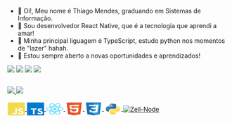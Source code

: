 - 👋 Oi!, Meu nome é Thiago Mendes, graduando em Sistemas de Informação.  
- 👀 Sou desenvolvedor React Native, que é a tecnologia que aprendi a amar!
- 🌱 Minha principal liguagem é TypeScript, estudo python nos momentos de "lazer" hahah.
- 💞️ Estou sempre aberto a novas oportunidades e aprendizados!
<div> 
  <a href="https://www.instagram.com/thiago.zell.mendes" target="_blank"><img src="https://img.shields.io/badge/-Instagram-%23E4405F?style=for-the-badge&logo=instagram&logoColor=white" target="_blank"></a>
  <a href="https://www.linkedin.com/in/thiago-mendes-44176249" target="_blank"><img src="https://img.shields.io/badge/-LinkedIn-%230077B5?style=for-the-badge&logo=linkedin&logoColor=white" target="_blank"></a> 
  <a href = "mailto:thiagosmendes.th@gmail.com"><img src="https://img.shields.io/badge/-Gmail-%23333?style=for-the-badge&logo=gmail&logoColor=white" target="_blank"></a>
   <a href = "https://www.facebook.com/thiago.zell"><img src="https://img.shields.io/badge/Facebook-1877F2?style=for-the-badge&logo=facebook&logoColor=white" target="_blank"></a>
</div>

   ##

<div flex-direction="row" justify-content= "space-between">
  <a href="https://github.com/ThiagoZellMendes">
  <img height="125em" src="https://github-readme-stats.vercel.app/api/top-langs/?username=ThiagoZellMendes&layout=compact&langs_count=4&theme=midnight-purple"/>
  <img height="125em" src="https://github-readme-stats.vercel.app/api?username=ThiagoZellMendes&&count_private=true&hide=issues,contribs&show_icons=true&theme=midnight-purple&include_all_commits=true"/>
</div>
<div style="display: inline_block"><br>
  <img align="center" alt="Zell-Js" height="30" width="40" src="https://raw.githubusercontent.com/devicons/devicon/master/icons/javascript/javascript-plain.svg">
  <img align="center" alt="Zell-Ts" height="30" width="40" src="https://raw.githubusercontent.com/devicons/devicon/master/icons/typescript/typescript-plain.svg">
  <img align="center" alt="Zell-React" height="30" width="40" src="https://raw.githubusercontent.com/devicons/devicon/master/icons/react/react-original.svg">
  <img align="center" alt="Zell-HTML" height="30" width="40" src="https://raw.githubusercontent.com/devicons/devicon/master/icons/html5/html5-original.svg">
  <img align="center" alt="Zell-CSS" height="30" width="40" src="https://raw.githubusercontent.com/devicons/devicon/master/icons/css3/css3-original.svg">
  <img align="center" alt="Zell-Python" height="30" width="40" src="https://raw.githubusercontent.com/devicons/devicon/master/icons/python/python-original.svg">
  <img align="center" alt="Zell-Node" height="30" width="40" src="https://img.icons8.com/color/48/000000/nodejs.png">

  <!--![Snake animation](https://github.com/ThiagoZellMendes/ThiagoZellMendes/blob/output/github-contribution-grid-snake.svg)-->
  
 </div>  

  ##
